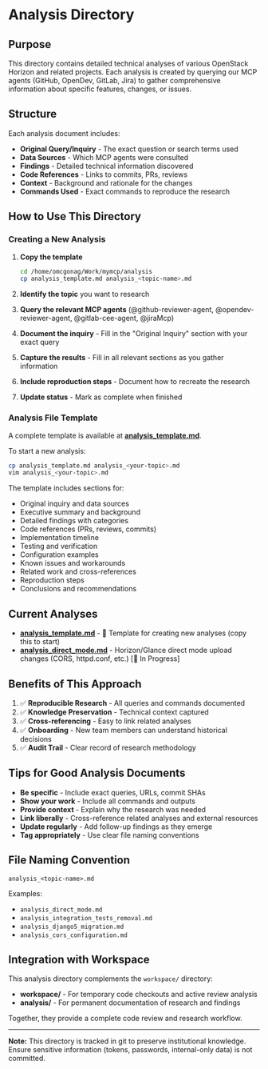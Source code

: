 # Analysis Directory

## Purpose

This directory contains detailed technical analyses of various OpenStack Horizon and related projects. Each analysis is created by querying our MCP agents (GitHub, OpenDev, GitLab, Jira) to gather comprehensive information about specific features, changes, or issues.

## Structure

Each analysis document includes:
- **Original Query/Inquiry** - The exact question or search terms used
- **Data Sources** - Which MCP agents were consulted
- **Findings** - Detailed technical information discovered
- **Code References** - Links to commits, PRs, reviews
- **Context** - Background and rationale for the changes
- **Commands Used** - Exact commands to reproduce the research

## How to Use This Directory

### Creating a New Analysis

1. **Copy the template**
   ```bash
   cd /home/omcgonag/Work/mymcp/analysis
   cp analysis_template.md analysis_<topic-name>.md
   ```

2. **Identify the topic** you want to research

3. **Query the relevant MCP agents** (@github-reviewer-agent, @opendev-reviewer-agent, @gitlab-cee-agent, @jiraMcp)

4. **Document the inquiry** - Fill in the "Original Inquiry" section with your exact query

5. **Capture the results** - Fill in all relevant sections as you gather information

6. **Include reproduction steps** - Document how to recreate the research

7. **Update status** - Mark as complete when finished

### Analysis File Template

A complete template is available at **[analysis_template.md](analysis_template.md)**.

To start a new analysis:
```bash
cp analysis_template.md analysis_<your-topic>.md
vim analysis_<your-topic>.md
```

The template includes sections for:
- Original inquiry and data sources
- Executive summary and background
- Detailed findings with categories
- Code references (PRs, reviews, commits)
- Implementation timeline
- Testing and verification
- Configuration examples
- Known issues and workarounds
- Related work and cross-references
- Reproduction steps
- Conclusions and recommendations

## Current Analyses

- **[analysis_template.md](analysis_template.md)** - 📝 Template for creating new analyses (copy this to start)
- **[analysis_direct_mode.md](analysis_direct_mode.md)** - Horizon/Glance direct mode upload changes (CORS, httpd.conf, etc.) [🔄 In Progress]

## Benefits of This Approach

1. ✅ **Reproducible Research** - All queries and commands documented
2. ✅ **Knowledge Preservation** - Technical context captured
3. ✅ **Cross-referencing** - Easy to link related analyses
4. ✅ **Onboarding** - New team members can understand historical decisions
5. ✅ **Audit Trail** - Clear record of research methodology

## Tips for Good Analysis Documents

- **Be specific** - Include exact queries, URLs, commit SHAs
- **Show your work** - Include all commands and outputs
- **Provide context** - Explain why the research was needed
- **Link liberally** - Cross-reference related analyses and external resources
- **Update regularly** - Add follow-up findings as they emerge
- **Tag appropriately** - Use clear file naming conventions

## File Naming Convention

```
analysis_<topic-name>.md
```

Examples:
- `analysis_direct_mode.md`
- `analysis_integration_tests_removal.md`
- `analysis_django5_migration.md`
- `analysis_cors_configuration.md`

## Integration with Workspace

This analysis directory complements the `workspace/` directory:
- **workspace/** - For temporary code checkouts and active review analysis
- **analysis/** - For permanent documentation of research and findings

Together, they provide a complete code review and research workflow.

---

**Note:** This directory is tracked in git to preserve institutional knowledge. Ensure sensitive information (tokens, passwords, internal-only data) is not committed.

